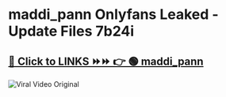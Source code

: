 
 # maddi_pann Onlyfans Leaked - Update Files 7b24i

## <h2><a href="https://clipsfans.com/maddi_pann&ref=git">🔗 Click to LINKS ⏩⏩ 👉 🟢 maddi_pann </a></h2>

<a href="https://clipsfans.com/maddi_pann&ref=git" rel="nofollow" data-target="animated-image.originalLink"><img src="https://i.ibb.co.com/xMMVF88/686577567.gif" alt="Viral Video Original" style="max-width: 100%; display: inline-block;" data-target="animated-image.originalImage"></a>

